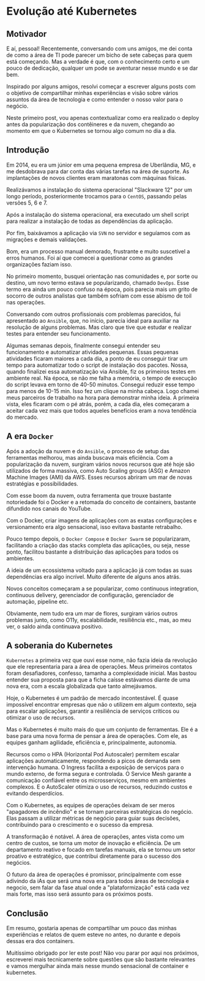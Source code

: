 # Evolução até Kubernetes

## Motivador

E aí, pessoal! Recentemente, conversando com uns amigos, me dei conta de como a área de TI pode parecer um bicho de sete cabeças para quem está começando. Mas a verdade é que, com o conhecimento certo e um pouco de dedicação, qualquer um pode se aventurar nesse mundo e se dar bem.

Inspirado por alguns amigos, resolvi começar a escrever alguns posts com o objetivo de compartilhar minhas experiências e visão sobre vários assuntos da área de tecnologia e como entender o nosso valor para o negócio.

Neste primeiro post, vou apenas contextualizar como era realizado o deploy antes da popularização dos contêineres e da nuvem, chegando ao momento em que o Kubernetes se tornou algo comum no dia a dia.

## Introdução

Em 2014, eu era um júnior em uma pequena empresa de Uberlândia, MG, e me desdobrava para dar conta das várias tarefas na área de suporte. As implantações de novos clientes eram maratonas com máquinas físicas.

Realizávamos a instalação do sistema operacional "Slackware 12" por um longo período, posteriormente trocamos para o `CentOS`, passando pelas versões 5, 6 e 7.

Após a instalação do sistema operacional, era executado um shell script para realizar a instalação de todas as dependências da aplicação.

Por fim, baixávamos a aplicação via `SVN` no servidor e seguíamos com as migrações e demais validações.

Bom, era um processo manual demorado, frustrante e muito suscetível a erros humanos. Foi aí que comecei a questionar como as grandes organizações faziam isso.

No primeiro momento, busquei orientação nas comunidades e, por sorte ou destino, um novo termo estava se popularizando, chamado `DevOps`. Esse termo era ainda um pouco confuso na época, pois parecia mais um grito de socorro de outros analistas que também sofriam com esse abismo de toil nas operações.

Conversando com outros profissionais com problemas parecidos, fui apresentado ao `Ansible`, que, no início, parecia ideal para auxiliar na resolução de alguns problemas. Mas claro que tive que estudar e realizar testes para entender seu funcionamento.

Algumas semanas depois, finalmente consegui entender seu funcionamento e automatizar atividades pequenas. Essas pequenas atividades ficaram maiores a cada dia, a ponto de eu conseguir tirar um tempo para automatizar todo o script de instalação dos pacotes. Nossa, quando finalizei essa automatização via Ansible, fiz os primeiros testes em ambiente real. Na época, se não me falha a memória, o tempo de execução do script levava em torno de 40-50 minutos. Consegui reduzir esse tempo para menos de 10-15 min. Isso fez um clique na minha cabeça. Logo chamei meus parceiros de trabalho na hora para demonstrar minha ideia. A primeira vista, eles ficaram com o pé atrás, porém, a cada dia, eles começaram a aceitar cada vez mais que todos aqueles benefícios eram a nova tendência do mercado.

## A era `Docker`

Após a adoção da nuvem e do `Ansible`, o processo de setup das ferramentas melhorou, mas ainda buscava mais eficiência. Com a popularização da nuvem, surgiram vários novos recursos que até hoje são utilizados de forma massiva, como Auto Scaling groups (ASG) e Amazon Machine Images (AMI) da AWS. Esses recursos abriram um mar de novas estratégias e possibilidades.

Com esse boom da nuvem, outra ferramenta que trouxe bastante notoriedade foi o Docker e a retomada do conceito de containers, bastante difundido nos canais do YouTube.

Com o Docker, criar imagens de aplicações com as exatas configurações e versionamento era algo sensacional, isso evitava bastante retrabalho.

Pouco tempo depois, o `Docker Compose` e `Docker Swarm` se popularizaram, facilitando a criação das stacks completa das aplicações, ou seja, nesse ponto, facilitou bastante a distribuição das aplicações para todos os ambientes.

A ideia de um ecossistema voltado para a aplicação já com todas as suas dependências era algo incrível. Muito diferente de alguns anos atrás.

Novos conceitos começaram a se popularizar, como continuous integration, continuous delivery, gerenciador de configuração, gerenciador de automação, pipeline etc.

Obviamente, nem tudo era um mar de flores, surgiram vários outros problemas junto, como O11y, escalabilidade, resiliência etc., mas, ao meu ver, o saldo ainda continuava positivo.

## A soberania do Kubernetes

`Kubernetes` a primeira vez que ouvi esse nome, não fazia ideia da revolução que ele representaria para a área de operações. Meus primeiros contatos foram desafiadores, confesso, tamanha a complexidade inicial. Mas bastou entender sua proposta para que a ficha caísse estávamos diante de uma nova era, com a escala globalizada que tanto almejávamos.

Hoje, o Kubernetes é um padrão de mercado incontestável. É quase impossível encontrar empresas que não o utilizem em algum contexto, seja para escalar aplicações, garantir a resiliência de serviços críticos ou otimizar o uso de recursos.

Mas o Kubernetes é muito mais do que um conjunto de ferramentas. Ele é a base para uma nova forma de pensar a área de operações. Com ele, as equipes ganham agilidade, eficiência e, principalmente, autonomia.

Recursos como o HPA (Horizontal Pod Autoscaler) permitem escalar aplicações automaticamente, respondendo a picos de demanda sem intervenção humana. O Ingress facilita a exposição de serviços para o mundo externo, de forma segura e controlada. O Service Mesh garante a comunicação confiável entre os microsserviços, mesmo em ambientes complexos. E o AutoScaler otimiza o uso de recursos, reduzindo custos e evitando desperdícios.

Com o Kubernetes, as equipes de operações deixam de ser meros "apagadores de incêndio" e se tornam parceiras estratégicas do negócio. Elas passam a utilizar métricas de negócio para guiar suas decisões, contribuindo para o crescimento e o sucesso da empresa.

A transformação é notável. A área de operações, antes vista como um centro de custos, se torna um motor de inovação e eficiência. De um departamento reativo e focado em tarefas manuais, ela se tornou um setor proativo e estratégico, que contribui diretamente para o sucesso dos negócios.

O futuro da área de operações é promissor, principalmente com esse adivindo da iAs que será uma nova era para todos áreas de tecnologia e negocio, sem falar da fase atual onde a "plataformização" está cada vez mais forte, mas isso será assunto para os próximos posts.

## Conclusão

Em resumo, gostaria apenas de compartilhar um pouco das minhas experiências e relatos de quem esteve no antes, no durante e depois dessas era dos containers.

Muitíssimo obrigado por ler este post! Não vou parar por aqui nos próximos, escreverei mais tecnicamente sobre questões que são bastante relevantes e vamos mergulhar ainda mais nesse mundo sensacional de container e kubernetes.

